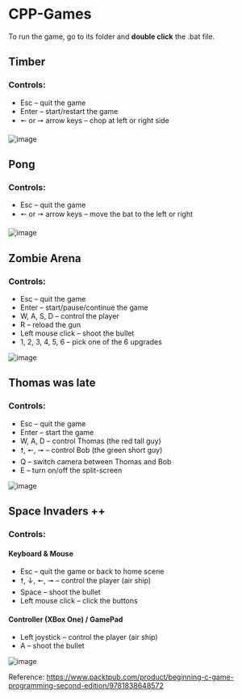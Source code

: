 # CPP-Games

To run the game, go to its folder and **double click** the .bat file.


## Timber

### Controls:
- Esc – quit the game
- Enter – start/restart the game
- 🠔 or 🠖 arrow keys – chop at left or right side

![image](https://user-images.githubusercontent.com/69305722/131602202-52f2a7ba-dc8d-43bc-95ad-2488bc967bcd.png)


## Pong

### Controls:
- Esc – quit the game
- 🠔 or 🠖 arrow keys – move the bat to the left or right

![image](https://user-images.githubusercontent.com/69305722/131602987-e722be6f-4bba-401d-ad84-296b4a4bd4aa.png)


## Zombie Arena

### Controls:
- Esc – quit the game
- Enter – start/pause/continue the game
- W, A, S, D – control the player
- R – reload the gun
- Left mouse click – shoot the bullet
- 1, 2, 3, 4, 5, 6 – pick one of the 6 upgrades

![image](https://user-images.githubusercontent.com/69305722/131601654-bb3f95b0-7276-40d5-bbb0-d28fc31b85cb.png)


## Thomas was late

### Controls:
- Esc – quit the game
- Enter – start the game
- W, A, D – control Thomas (the red tall guy)
- 🠕, 🠔, 🠖 – control Bob (the green short guy)
- Q – switch camera between Thomas and Bob
- E – turn on/off the split-screen

![image](https://user-images.githubusercontent.com/69305722/132668116-29900cb3-84a5-452b-a84d-84655bd5449a.png)


## Space Invaders ++

### Controls:
#### Keyboard & Mouse
- Esc – quit the game or back to home scene
- 🠕, ↓, 🠔, 🠖 – control the player (air ship)
- Space – shoot the bullet
- Left mouse click – click the buttons
#### Controller (XBox One) / GamePad
- Left joystick – control the player (air ship)
- A – shoot the bullet

![image](https://user-images.githubusercontent.com/69305722/143230024-06d32f24-9c69-4cb8-abd5-26967f5f5f95.png)

Reference: https://www.packtpub.com/product/beginning-c-game-programming-second-edition/9781838648572
